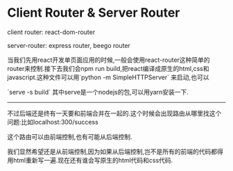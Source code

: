 # Client Router & Server Router

client router: react-dom-router

server-router: express router, beego router

当我们先用react开发单页面应用的时候,一般会使用react-router这种简单的router来控制.接下去我们会npm run build,把react编译成原生的html,css和javascript.这种文件可以用\`python -m SimpleHTTPServer\` 来启动,也可以

\`serve -s build\` 其中serve是一个nodejs的包,可以用yarn安装一下.

---

不过后端还是终有一天要和前端合并在一起的.这个时候会出现路由从哪里找这个问题:比如localhost:300/success

这个路由可以由前端控制,也有可能从后端控制.

我们显然希望还是从前端控制,因为如果从后端控制,岂不是所有的前端的代码都得用html重新写一遍.现在还有谁会写原生的html代码和css代码.

